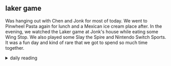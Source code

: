 ## laker game

Was hanging out with Chen and Jonk for most of today. We went to Pinwheel Pasta again for lunch and a Mexican ice cream place after. In the evening, we watched the Laker game at Jonk's house while eating some Wing Stop. We also played some Slay the Spire and Nintendo Switch Sports. It was a fun day and kind of rare that we got to spend so much time together.

<details markdown="1">
<summary>daily reading</summary>

| {{ page.date | date: "%B %-d, %Y" }} |
| :-------------: |
| [1 Kings 21; 1 Thess. 4; Dan. 3; Ps. 107]({% link _Bible/Bible-year-1.md %}) |
| [WCF 24; WLC 161-164, 176-177; WSC 85-87]({% link _westminster/westminster-month-3.md %}) |
| [The Nicene Creed](https://threeforms.org/the-nicene-creed/) |

</details>